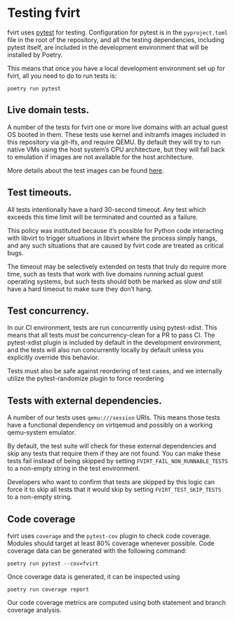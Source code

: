 # Testing fvirt

fvirt uses [pytest](https://docs.pytest.org/) for testing. Configuration for pytest is in the `pyproject.toml`
file in the root of the repository, and all the testing dependencies, including pytest itself, are included in
the development environment that will be installed by Poetry.

This means that once you have a local development environment set up for fvirt, all you need to do to run tests is:

```
poetry run pytest
```

## Live domain tests.

A number of the tests for fvirt one or more live domains with an actual guest OS booted in them. These tests use
kernel and initramfs images included in this repository via git-lfs, and require QEMU. By default they will try
to run native VMs using the host system’s CPU architecture, but they will fall back to emulation if images are
not available for the host architecture.

More details about the test images can be found [here](./data/images/README.md).

## Test timeouts.

All tests intentionally have a hard 30-second timeout. Any test which exceeds this time limit will be terminated
and counted as a failure.

This policy was instituted because it’s possible for Python code interacting with libvirt to trigger situations
in libvirt where the process simply hangs, and any such situations that are caused by fvirt code are treated as
critical bugs.

The timeout may be selectively extended on tests that truly do require more time, such as tests that work with
live domains running actual guest operating systems, but such tests should both be marked as slow _and_ still have
a hard timeout to make sure they don’t hang.

## Test concurrency.

In our CI environment, tests are run concurrently using pytest-xdist. This means that all tests _must_
be concurrency-clean for a PR to pass CI. The pytest-xdist plugin is included by default in the development
environment, and the tests will also run concurrently locally by default unless you explicitly override this behavior.

Tests must also be safe against reordering of test cases, and we internally utilize the pytest-randomize plugin to force reordering

## Tests with external dependencies.

A number of our tests uses `qemu:///session` URIs. This means those tests have a functional dependency on virtqemud
and possibly on a working qemu-system emulator.

By default, the test suite will check for these external dependencies and skip any tests that require them if they
are not found. You can make these tests fail instead of being skipped by setting `FVIRT_FAIL_NON_RUNNABLE_TESTS`
to a non-empty string in the test environment.

Developers who want to confirm that tests are skipped by this logic can force it to skip all tests that it would
skip by setting `FVIRT_TEST_SKIP_TESTS` to a non-empty string.

## Code coverage

fvirt uses `coverage` and the `pytest-cov` plugin to check code coverage. Modules should target at least 80%
coverage whenever possible. Code coverage data can be generated with the following command:

`poetry run pytest --cov=fvirt`

Once coverage data is generated, it can be inspected using

`poetry run coverage report`

Our code coverage metrics are computed using both statement and branch coverage analysis.
